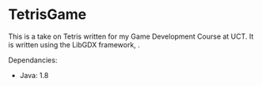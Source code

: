 # TetrisGame
This is a take on Tetris written for my Game Development Course at UCT. It is written using the LibGDX framework, .


Dependancies:
- Java: 1.8
